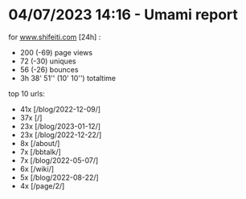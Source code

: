 # 04/07/2023 14:16 - Umami report
for www.shifeiti.com [24h] :

 - 200 (-69) page views
 - 72 (-30) uniques
 - 56 (-26) bounces
 - 3h 38' 51'' (10' 10'') totaltime


top 10 urls:
 - 41x [/blog/2022-12-09/]
 - 37x [/]
 - 23x [/blog/2023-01-12/]
 - 23x [/blog/2022-12-22/]
 - 8x [/about/]
 - 7x [/bbtalk/]
 - 7x [/blog/2022-05-07/]
 - 6x [/wiki/]
 - 5x [/blog/2022-08-22/]
 - 4x [/page/2/]


